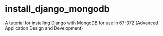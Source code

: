 # install_django_mongodb
A tutorial for installing Django with MongoDB for use in 67-372 (Advanced Application Design and Development)
